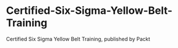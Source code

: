 # Certified-Six-Sigma-Yellow-Belt-Training
Certified Six Sigma Yellow Belt Training, published by Packt
